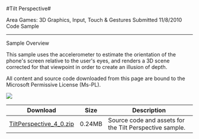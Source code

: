 #Tilt Perspective#

Area
Games: 3D Graphics, Input, Touch & Gestures
Submitted
11/8/2010
Code Sample

---

Sample Overview

This sample uses the accelerometer to estimate the orientation of the phone's screen relative to the user's eyes, and renders a 3D scene corrected for that viewpoint in order to create an illusion of depth.


All content and source code downloaded from this page are bound to the Microsoft Permissive License (Ms-PL).

![](https://github.com/kniEngine/XNAGameStudio/blob/master/Images/tiltperspective.png)

Download | Size | Description
---|---|---|
[TiltPerspective_4_0.zip](https://github.com/kniEngine/XNAGameStudio/blob/master/Samples/TiltPerspective_4_0.zip?raw=true) | 0.24MB | Source code and assets for the Tilt Perspective sample.